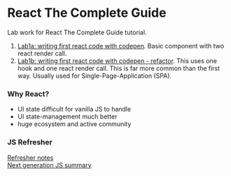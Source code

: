 # React The Complete Guide  

Lab work for React The Complete Guide tutorial.    

1. [Lab1a: writing first react code with codepen](https://codepen.io/helloanh/pen/LYPzMLm). Basic component with two react render call.   
2. [Lab1b: writing first react code with codepen - refactor](https://codepen.io/helloanh/pen/yLBzGKV).  This uses one hook and one react render call.  This is far more common than the first way.  Usually used for Single-Page-Application (SPA).  



### Why React? 

- UI state difficult for vanilla JS to handle  
- UI state-management much better  
- huge ecosystem and active community  

### JS Refresher  

[Refresher notes](js-refresher.md)    
[Next generation JS summary](next-gen-js-summary.pdf)  
